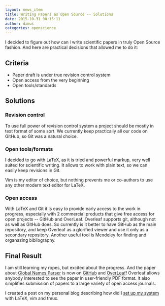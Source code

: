 ```yaml
---
layout: news_item
title: Writing Papers as Open Source -- Solutions
date: 2015-10-31 00:15:11
author: dimus
categories: openscience
---
```


I decided to figure out how can I write scientific papers in truly Open Source
fashion. And here are practical decisions that allowed me to do it:

Criteria
--------

* Paper draft is under true revision control system
* Open access from the very beginning
* Open tools/standards

Solutions
---------

### Revision control

To use full power of revision control system a project should be mostly in text
format of some sort. We currently keep practically all our code on GitHub, so
Git was a natural choice.

### Open tools/formats

I decided to go with LaTeX, as it is tried and powerful markup, very well
suited for scientific writing. It allows to work with plain text, so we can
easily keep revisions in Git.

Vim is my editor of choice, but nothing prevents me or co-authors to use any
other modern text editor for LaTeX.

### Open access

With LaTeX and Git it is easy to provide early access to the work in progress,
especially with 2 commercial products that give free access for open projects
-- GitHub and OverLeaf. Overleaf supports git, although not as well as GitHub
does. So currently is it better to have GitHub as the main repository, and keep
Overleaf as a glorified viewer and use it only as a secondary repository.
Another useful tool is Mendeley for finding and organazing bibliography.

Final Result
------------

I am still learning my ropes, but excited about the progress. And the paper
about [Global Names Parser][gnparser] is now on [GitHub][gnparser-paper-github]
and [OverLeaf][gnparser-paper-overleaf]! Overleaf allows anybody interested to
see the paper in user-friendly PDF format. It also simplifies submission of
papers to a large variety of open access journals.

I created a post on my personal blog describing how did I [set up my
system][latex-setup] with LaTeX, vim and tmux.

[gnparser-paper-github]: https://github.com/gnpapers/gnparser
[gnparser-paper-overleaf]: https://www.overleaf.com/read/zqsnwhrmpxrm
[gnparser]: https://github.com/GlobalNamesArchitecture/gnparser
[latex-setup]: http://mozzherin.org/2015/11/01/open-paper.html
